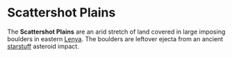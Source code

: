 # Scattershot Plains

The **Scattershot Plains** are an arid stretch of land covered in large imposing boulders in eastern [Lenya](index.md). The boulders are leftover ejecta from an ancient [starstuff](../../../ch-6-mote-treasures/starstuff.md) asteroid impact.
